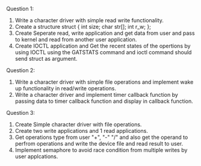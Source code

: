 Question 1:
1. Write a character driver with simple read write functionality.
2. Create a structure struct {
	int size;
	char str[];
	int r_w;
};
3. Create Seperate read, write application and get data from user and pass to kernel and read from another user application.
4. Create IOCTL application and Get the recent states of the opertions by using IOCTL using the GATSTATS command and ioctl command should send struct as argument.


Question 2:
1. Write a character driver with  simple file operations and implement wake up functionality in read/write operations.
2. Write a character driver and implement timer callback function by passing data to timer callback function and display in callback function.

Question 3:
1. Create Simple character driver with file operations.
2. Create two write applications and 1 read applications.
3. Get operations type from user "+", "-" "/" and also get the operand to perfrom operations and write the device file and read result to user.
4. Implement semaphore to avoid race condition from multiple writes by user applcations.
